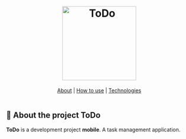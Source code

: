 <h1 align="center">
  <img alt="ToDo" title="ToDo" src="https://github.com/R1quelme/Todo-Desafio/blob/main/src/assets/images/logo/logo%402x.png" width="200px" />
</h1>
<div align="center">
    <a href="#about">About</a> | <a href="#howtouse">How to use</a> | <a href="#technologies">Technologies</a> 
</div>

<br>
<a id="about"></a>

## :pencil: About the project ToDo

<strong>ToDo</strong> is a development project <strong>mobile</strong>. A task management application.


